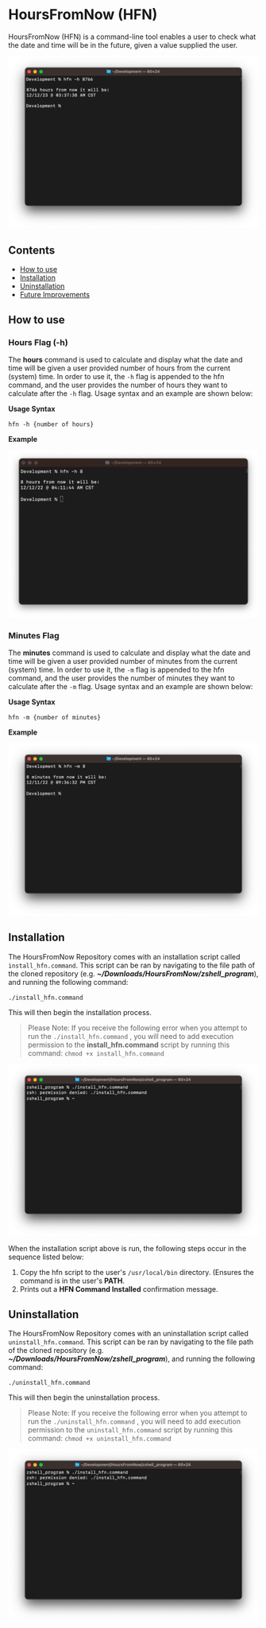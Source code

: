 # HoursFromNow (HFN)

HoursFromNow (HFN) is a command-line tool enables a user to check what the date and time will be in the future, given a value supplied the user. 


![hfn command demonstrated on terminal using the hour command flag](./images/main.png)


## Contents
+ [How to use](#How-to-use)
+ [Installation](#Installation)
+ [Uninstallation](#Uninstallation)
+ [Future Improvements](#How-it_works)


## How to use

### Hours Flag (-h)
The **hours** command is used to calculate and display what the date and time will be given a user provided number of hours from the current (system) time. In order to use it, the `-h` flag is appended to the hfn command, and the user provides the number of hours they want to calculate after the `-h` flag. Usage syntax and an example are shown below:

**Usage Syntax**

    hfn -h {number of hours}

**Example**

![Screenshot of the HFN hours command being used using the hours flag.](./images/hours-example.png)

### Minutes Flag
The **minutes** command is used to calculate and display what the date and time will be given a user provided number of minutes from the current (system) time. In order to use it, the `-m` flag is appended to the hfn command, and the user provides the number of minutes they want to calculate after the `-m` flag. Usage syntax and an example are shown below:

**Usage Syntax**

    hfn -m {number of minutes}

**Example**

![Screenshot of the HFN minutes command being used using the minutes flag.](./images/minutes-example.png)

## Installation
The HoursFromNow Repository comes with an installation script called `install_hfn.command`. This script can be ran by navigating to the file path of the cloned repository (e.g. ***~/Downloads/HoursFromNow/zshell_program***), and running the following command:
        
    ./install_hfn.command

This will then begin the installation process. 

> Please Note: If you receive the following error when you attempt to run the `./install_hfn.command` , you will need to add execution permission to the **install_hfn.command** script by running this command: 
> `chmod +x install_hfn.command`

![Screenshot of error message](./images/install-error.png)


When the installation script above is run, the following steps occur in the sequence listed below:
1. Copy the hfn script to the user's `/usr/local/bin` directory. (Ensures the command is in the user's **PATH**.
2. Prints out a **HFN Command Installed** confirmation message.

## Uninstallation
The HoursFromNow Repository comes with an uninstallation script called `uninstall_hfn.command`. This script can be ran by navigating to the file path of the cloned repository (e.g. ***~/Downloads/HoursFromNow/zshell_program***), and running the following command:
        
    ./uninstall_hfn.command

This will then begin the uninstallation process. 

> Please Note: If you receive the following error when you attempt to run the `./uninstall_hfn.command` , you will need to add execution permission to the `uninstall_hfn.command` script by running this command: 
> `chmod +x uninstall_hfn.command`

![Screenshot of error message](./images/install-error.png)